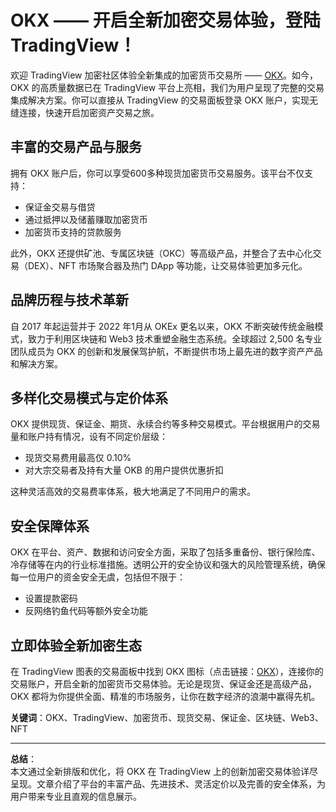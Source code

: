 # OKX —— 开启全新加密交易体验，登陆 TradingView！

欢迎 TradingView 加密社区体验全新集成的加密货币交易所 —— [OKX](https://bit.ly/OKXe)。如今，OKX 的高质量数据已在 TradingView 平台上亮相，我们为用户呈现了完整的交易集成解决方案。你可以直接从 TradingView 的交易面板登录 OKX 账户，实现无缝连接，快速开启加密资产交易之旅。

## 丰富的交易产品与服务

拥有 OKX 账户后，你可以享受600多种现货加密货币交易服务。该平台不仅支持：
- 保证金交易与借贷
- 通过抵押以及储蓄赚取加密货币
- 加密货币支持的贷款服务

此外，OKX 还提供矿池、专属区块链（OKC）等高级产品，并整合了去中心化交易（DEX）、NFT 市场聚合器及热门 DApp 等功能，让交易体验更加多元化。

## 品牌历程与技术革新

自 2017 年起运营并于 2022 年1月从 OKEx 更名以来，OKX 不断突破传统金融模式，致力于利用区块链和 Web3 技术重塑金融生态系统。全球超过 2,500 名专业团队成员为 OKX 的创新和发展保驾护航，不断提供市场上最先进的数字资产产品和解决方案。

## 多样化交易模式与定价体系

OKX 提供现货、保证金、期货、永续合约等多种交易模式。平台根据用户的交易量和账户持有情况，设有不同定价层级：
- 现货交易费用最高仅 0.10%
- 对大宗交易者及持有大量 OKB 的用户提供优惠折扣

这种灵活高效的交易费率体系，极大地满足了不同用户的需求。

## 安全保障体系

OKX 在平台、资产、数据和访问安全方面，采取了包括多重备份、银行保险库、冷存储等在内的行业标准措施。透明公开的安全协议和强大的风险管理系统，确保每一位用户的资金安全无虞，包括但不限于：
- 设置提款密码
- 反网络钓鱼代码等额外安全功能

## 立即体验全新加密生态

在 TradingView 图表的交易面板中找到 OKX 图标（点击链接：[OKX](https://bit.ly/OKXe)），连接你的交易账户，开启全新的加密货币交易体验。无论是现货、保证金还是高级产品，OKX 都将为你提供全面、精准的市场服务，让你在数字经济的浪潮中赢得先机。

**关键词**：OKX、TradingView、加密货币、现货交易、保证金、区块链、Web3、NFT

---
**总结**：  
本文通过全新排版和优化，将 OKX 在 TradingView 上的创新加密交易体验详尽呈现。文章介绍了平台的丰富产品、先进技术、灵活定价以及完善的安全体系，为用户带来专业且直观的信息展示。